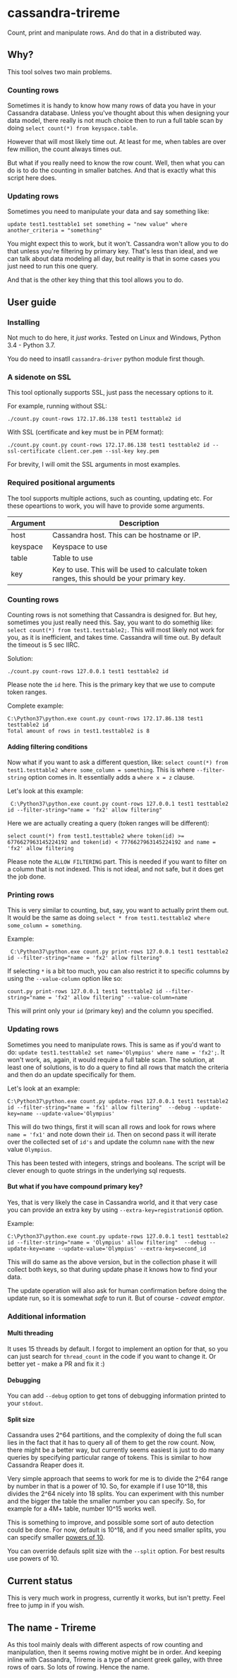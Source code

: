 # cassandra-trireme

Count, print and manipulate rows.
And do that in a distributed way.

## Why?

This tool solves two main problems.

### Counting rows

Sometimes it is handy to know how many rows of data you have in your Cassandra database.
Unless you've thought about this when designing your data model, there really is not much choice then to run a full table scan 
by doing ```select count(*) from keyspace.table```.

However that will most likely time out.
At least for me, when tables are over few million, the count always times out.

But what if you really need to know the row count.
Well, then what you can do is to do the counting in smaller batches.
And that is exactly what this script here does.


### Updating rows

Sometimes you need to manipulate your data and say something like:

```update test1.testtable1 set something = "new value" where another_criteria = "something"```

You might expect this to work, but it won't. Cassandra won't allow you to do that unless you're filtering by primary key.
That's less than ideal, and we can talk about data modeling all day, but reality is that in some cases you just need to run this one query.

And that is the other key thing that this tool allows you to do.

## User guide

### Installing

Not much to do here, it _just works_. 
Tested on Linux and Windows, Python 3.4 - Python 3.7.

You do need to insatll `cassandra-driver` python module first though.

### A sidenote on SSL

This tool optionally supports SSL, just pass the necessary options to it.

For example, running without SSL:

```./count.py count-rows 172.17.86.138 test1 testtable2 id```

With SSL (certificate and key must be in PEM format):

```./count.py count.py count-rows 172.17.86.138 test1 testtable2 id --ssl-certificate client.cer.pem --ssl-key key.pem```

For brevity, I will omit the SSL arguments in most examples.

### Required positional arguments

The tool supports multiple actions, such as counting, updating etc.
For these opeartions to work, you will have to provide some arguments.

|Argument| Description |
| --- | --- |
| host |                  Cassandra host. This can be hostname or IP.|
|keyspace        |      Keyspace to use|
|table                 |Table to use|
|key|                   Key to use. This will be used to calculate token ranges, this should be your primary key.|
  
  
### Counting rows

Counting rows is not something that Cassandra is designed for. But hey, sometimes you just really need this.
Say, you want to do somethig like: ``` select count(*) from test1.testtable2;```. 
This will most likely not work for you, as it is inefficient, and takes time. Cassandra will time out. By default the timeout is 5 sec IIRC.

Solution:
```
./count.py count-rows 127.0.0.1 test1 testtable2 id
```

Please note the `id` here. This is the primary key that we use to compute token ranges.

Complete example:
```
C:\Python37\python.exe count.py count-rows 172.17.86.138 test1 testtable2 id
Total amount of rows in test1.testtable2 is 8
```

#### Adding filtering conditions
Now what if you want to ask a different question, like: `select count(*) from test1.testtable2 where some_column = something`.
This is where `--filter-string` option comes in. It essentially adds a `where x = z` clause.

Let's look at this example:
```
 C:\Python37\python.exe count.py count-rows 127.0.0.1 test1 testtable2 id --filter-string="name = 'fx2' allow filtering"
```

Here we are actually creating a query (token ranges will be different):
```
select count(*) from test1.testtable2 where token(id) >= 6776627963145224192 and token(id) < 7776627963145224192 and name = 'fx2' allow filtering
``` 

Please note the `ALLOW FILTERING` part. This is needed if you want to filter on a column that is not indexed.
This is not ideal, and not safe, but it does get the job done.

### Printing rows

This is very similar to counting, but, say, you want to actually print them out.
It would be the same as doing `select * from test1.testtable2 where some_column = something`.

Example:
```
 C:\Python37\python.exe count.py print-rows 127.0.0.1 test1 testtable2 id --filter-string="name = 'fx2' allow filtering"
```

If selecting `*` is a bit too much, you can also restrict it to specific columns by using the `--value-column` option like so:

```
count.py print-rows 127.0.0.1 test1 testtable2 id --filter-string="name = 'fx2' allow filtering" --value-column=name
```
This will print only your `id` (primary key) and the column you specified.

### Updating rows

Sometimes you need to manipulate rows.
This is same as if you'd want to do: `update test1.testtable2 set name='Olympius' where name = 'fx2';`.
It won't work, as, again, it would require a full table scan.
The solution, at least one of solutions, is to do a query to find all rows that match the criteria and then do an update specifically for them.

Let's look at an example:
```
C:\Python37\python.exe count.py update-rows 127.0.0.1 test1 testtable2 id --filter-string="name = 'fx1' allow filtering"  --debug --update-key=name --update-value='Olympius'
```

This will do two things, first it will scan all rows and look for rows where `name = 'fx1'` and note down their `id`.
Then on second pass it will iterate over the collected set of `id's` and update the column `name` with the new value `Olympius`.

This has been tested with integers, strings and booleans. The script will be clever enough to quote strings in the underlying sql requests.

#### But what if you have compound primary key?

Yes, that is very likely the case in Cassandra world, and it that very case you can provide an extra key by using `--extra-key=registrationid` option.

Example:
```
C:\Python37\python.exe count.py update-rows 127.0.0.1 test1 testtable2 id --filter-string="name = 'Olympius' allow filtering"  --debug --update-key=name --update-value='Olympius' --extra-key=second_id
``` 
This will do same as the above version, but in the collection phase it will collect both keys, so that during update phase it knows how to find your data.

The update operation will also ask for human confirmation before doing the update run, so it is somewhat _safe_ to run it.
But of course - _caveat emptor_.



### Additional information

#### Multi threading

It uses 15 threads by default. 
I forgot to implement an option for that, so you can just search for `thread_count` in the code if you want to change it.
Or better yet - make a PR and fix it :)


#### Debugging

You can add `--debug` option to get tons of debugging information printed to your `stdout`.


#### Split size

Cassandra uses 2^64 partitions, and the complexity of doing the full scan lies in the fact that it has to query all of them to get the row count.
Now, there might be a better way, but currently seems easiest is just to do many queries by specifying particular range of tokens.
This is similar to how Cassandra Reaper does it.

Very simple approach that seems to work for me is to divide the 2^64 range by number in that is a power of 10.
So, for example if I use 10^18, this divides the 2^64 nicely into 18 splits.
You can experiment with this number and the bigger the table the smaller number you can specify.
So, for example for a 4M+ table, number 10^15 works well.

This is something to improve, and possible some sort of auto detection could be done.
For now, default is 10^18, and if you need smaller splits, you can specify smaller [powers of 10](https://en.wikipedia.org/wiki/Power_of_10).

You can override defauls split size with the `--split` option. For best results use powers of 10.

## Current status

This is very much work in progress, currently it works, but isn't pretty.
Feel free to jump in if you wish.

## The name - Trireme

As this tool mainly deals with different aspects of row counting and manipulation, then it seems rowing motive might be in order.
And keeping inline with Cassandra, Trireme is a type of ancient greek galley, with three rows of oars. So lots of rowing.
Hence the name.
